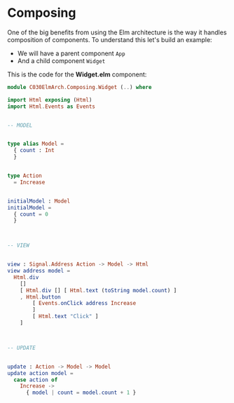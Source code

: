 # Composing

One of the big benefits from using the Elm architecture is the way it handles composition of components. To understand this let's build an example:

- We will have a parent component `App`
- And a child component `Widget`

This is the code for the __Widget.elm__ component:

```elm
module C030ElmArch.Composing.Widget (..) where

import Html exposing (Html)
import Html.Events as Events


-- MODEL


type alias Model =
  { count : Int
  }


type Action
  = Increase


initialModel : Model
initialModel =
  { count = 0
  }



-- VIEW


view : Signal.Address Action -> Model -> Html
view address model =
  Html.div
    []
    [ Html.div [] [ Html.text (toString model.count) ]
    , Html.button
        [ Events.onClick address Increase
        ]
        [ Html.text "Click" ]
    ]



-- UPDATE


update : Action -> Model -> Model
update action model =
  case action of
    Increase ->
      { model | count = model.count + 1 }
```

